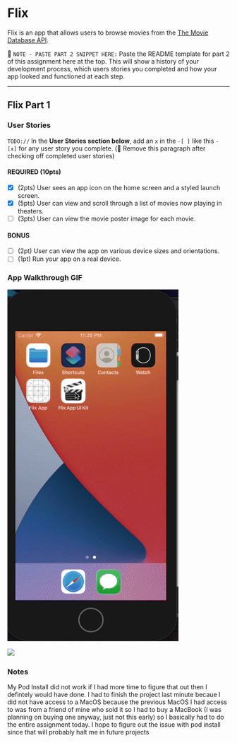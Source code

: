 # Flix

Flix is an app that allows users to browse movies from the [The Movie Database API](http://docs.themoviedb.apiary.io/#).

📝 `NOTE - PASTE PART 2 SNIPPET HERE:` Paste the README template for part 2 of this assignment here at the top. This will show a history of your development process, which users stories you completed and how your app looked and functioned at each step.

---

## Flix Part 1

### User Stories
`TODO://` In the **User Stories section below**, add an `x` in the `-[ ]` like this `- [x]` for any user story you complete. (🚫 Remove this paragraph after checking off completed user stories)

#### REQUIRED (10pts)
- [x] (2pts) User sees an app icon on the home screen and a styled launch screen.
- [x] (5pts) User can view and scroll through a list of movies now playing in theaters.
- [ ] (3pts) User can view the movie poster image for each movie.

#### BONUS
- [ ] (2pt) User can view the app on various device sizes and orientations.
- [ ] (1pt) Run your app on a real device.

### App Walkthrough GIF
![Alt Text](ezgif.com-video-to-gif.gif)

<img src="YOUR_GIF_URL_HERE" width=250><br>

### Notes
My Pod Install did not work if I had more time to figure that out then I defintely would have done. I had to finish the project last minute becaue I did not have access to a MacOS because the previous MacOS I had access to was from a friend of mine who sold it so I had to buy a MacBook (I was planning on buying one anyway, just not this early) so I basically had to do the entire assignment today. I hope to figure out the issue with pod install since that will probably halt me in future projects
